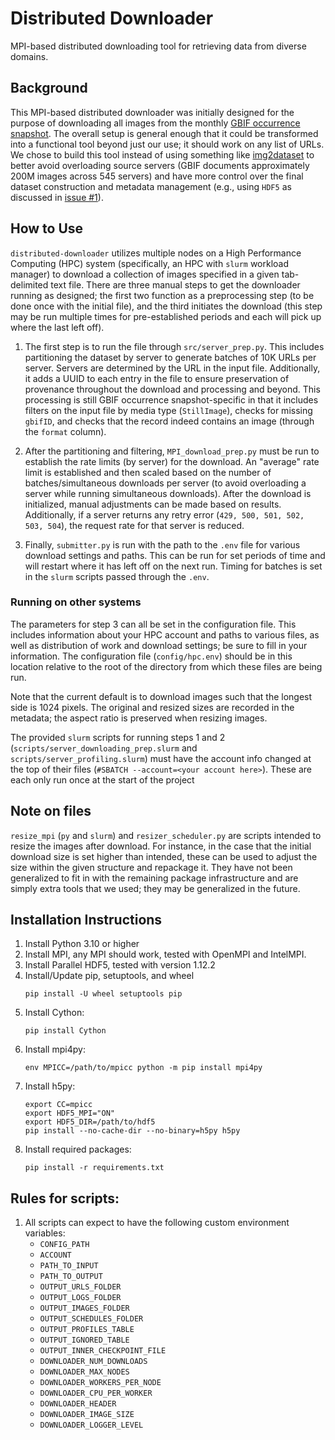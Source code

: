 # Distributed Downloader

MPI-based distributed downloading tool for retrieving data from diverse domains.

## Background

This MPI-based distributed downloader was initially designed for the purpose of downloading all images from the
monthly [GBIF occurrence snapshot](https://www.gbif.org/occurrence-snapshots). The overall setup is general enough that
it could be transformed into a functional tool beyond just our use; it should work on any list of URLs. We chose to
build this tool instead of using something like [img2dataset](https://github.com/rom1504/img2dataset) to better avoid
overloading source servers (GBIF documents approximately 200M images across 545 servers) and have more control over the
final dataset construction and metadata management (e.g., using `HDF5` as discussed
in [issue #1](https://github.com/Imageomics/distributed-downloader/issues/1)).

## How to Use

`distributed-downloader` utilizes multiple nodes on a High Performance Computing (HPC) system (specifically, an HPC
with `slurm` workload manager) to download a collection of images specified in a given tab-delimited text file. There
are three manual steps to get the downloader running as designed; the first two function as a preprocessing step (to be
done once with the initial file), and the third initiates the download (this step may be run multiple times for
pre-established periods and each will pick up where the last left off).

1. The first step is to run the file through `src/server_prep.py`. This includes partitioning the dataset by server to
   generate batches of 10K URLs per server. Servers are determined by the URL in the input file. Additionally, it adds a
   UUID to each entry in the file to ensure preservation of provenance throughout the download and processing and
   beyond. This processing is still GBIF occurrence snapshot-specific in that it includes filters on the input file by
   media type (`StillImage`), checks for missing `gbifID`, and checks that the record indeed contains an image (through
   the `format` column).

2. After the partitioning and filtering, `MPI_download_prep.py` must be run to establish the rate limits (by server) for
   the download. An "average" rate limit is established and then scaled based on the number of batches/simultaneous
   downloads per server (to avoid overloading a server while running simultaneous downloads). After the download is
   initialized, manual adjustments can be made based on results. Additionally, if a server returns any retry
   error (`429, 500, 501, 502, 503, 504`), the request rate for that server is reduced.

3. Finally, `submitter.py` is run with the path to the `.env` file for various download settings and paths. This can be
   run for set periods of time and will restart where it has left off on the next run. Timing for batches is set in
   the `slurm` scripts passed through the `.env`.

### Running on other systems

The parameters for step 3 can all be set in the configuration file. This includes information about your HPC account and
paths to various files, as well as distribution of work and download settings; be sure to fill in your information.
The configuration file (`config/hpc.env`) should be in this location relative to the root of the directory from which
these files are being run.

Note that the current default is to download images such that the longest side is 1024 pixels. The original and resized
sizes are recorded in the metadata; the aspect ratio is preserved when resizing images.

The provided `slurm` scripts for running steps 1 and 2 (`scripts/server_downloading_prep.slurm`
and `scripts/server_profiling.slurm`) must have the account info changed at the top of their
files (`#SBATCH --account=<your account here>`). These are each only run once at the start of the project

## Note on files

`resize_mpi` (`py` and `slurm`) and `resizer_scheduler.py` are scripts intended to resize the images after download. For
instance, in the case that the initial download size is set higher than intended, these can be used to adjust the size
within the given structure and repackage it. They have not been generalized to fit in with the remaining package
infrastructure and are simply extra tools that we used; they may be generalized in the future.

## Installation Instructions

1. Install Python 3.10 or higher
2. Install MPI, any MPI should work, tested with OpenMPI and IntelMPI.
3. Install Parallel HDF5, tested with version 1.12.2
4. Install/Update pip, setuptools, and wheel
    ```
    pip install -U wheel setuptools pip
    ```
5. Install Cython:
    ```
    pip install Cython
    ```
6. Install mpi4py:
    ```
    env MPICC=/path/to/mpicc python -m pip install mpi4py
    ```
7. Install h5py:
    ```
    export CC=mpicc
    export HDF5_MPI="ON" 
    export HDF5_DIR=/path/to/hdf5
    pip install --no-cache-dir --no-binary=h5py h5py
    ```
8. Install required packages:
    ```
    pip install -r requirements.txt
    ```

## Rules for scripts:

1. All scripts can expect to have the following custom environment variables:
    - `CONFIG_PATH`
    - `ACCOUNT`
    - `PATH_TO_INPUT`
    - `PATH_TO_OUTPUT`
    - `OUTPUT_URLS_FOLDER`
    - `OUTPUT_LOGS_FOLDER`
    - `OUTPUT_IMAGES_FOLDER`
    - `OUTPUT_SCHEDULES_FOLDER`
    - `OUTPUT_PROFILES_TABLE`
    - `OUTPUT_IGNORED_TABLE`
    - `OUTPUT_INNER_CHECKPOINT_FILE`
    - `DOWNLOADER_NUM_DOWNLOADS`
    - `DOWNLOADER_MAX_NODES`
    - `DOWNLOADER_WORKERS_PER_NODE`
    - `DOWNLOADER_CPU_PER_WORKER`
    - `DOWNLOADER_HEADER`
    - `DOWNLOADER_IMAGE_SIZE`
    - `DOWNLOADER_LOGGER_LEVEL`
